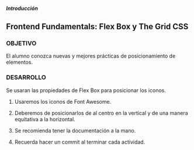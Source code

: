 ##### Introducción
## Frontend Fundamentals: Flex Box y The Grid CSS

### OBJETIVO

El alumno conozca nuevas y mejores prácticas de posicionamiento de elementos.

### DESARROLLO

Se usaran las propiedades de Flex Box para posicionar los iconos.

1. Usaremos los iconos de Font Awesome.

2. Deberemos de posicionarlos de al centro en la vertical y de una manera equitativa a la horizontal.

3. Se recomienda tener la documentación a la mano.

4. Recuerda hacer un commit al terminar cada actividad.

